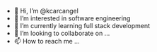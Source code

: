 - 👋 Hi, I’m @kcarcangel
- 👀 I’m interested in software engineering
- 🌱 I’m currently learning full stack development
- 💞️ I’m looking to collaborate on ...
- 📫 How to reach me ...

<!---
kcarcangel/kcarcangel is a ✨ special ✨ repository because its `README.md` (this file) appears on your GitHub profile.
You can click the Preview link to take a look at your changes.
--->
